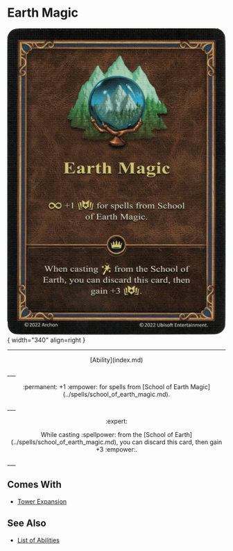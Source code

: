 # Earth Magic

![Earth Magic](../assets/abilities-earth_magic.webp){ width="340" align=right }

___
<p style="text-align: center;" markdown>[Ability](index.md)</p>
___
<p style="text-align: center;" markdown>:permanent: +1 :empower: for spells from [School of Earth Magic](../spells/school_of_earth_magic.md).</p>
___
<p style="text-align: center;" markdown> :expert: </p>

<p style="text-align: center;" markdown>While casting :spellpower: from the [School of Earth](../spells/school_of_earth_magic.md), you can discard this card, then gain +3 :empower:.</p>
___


## Comes With

- [Tower Expansion](../content.md)


## See Also

- [List of Abilities](index.md)
